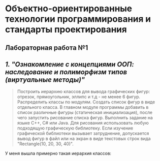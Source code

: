# Объектно-ориентированные технологии программирования и стандарты проектирования
## Лабораторная работа №1
***1. "Ознакомление с концепциями ООП: наследование и полиморфизм типов (виртуальные методы)"*** 
---
> Построить иерархию классов для вывода графических фигур: отрезок, прямоугольник, эллипс и т.д - не менее 6 фигур. Распределить классы по модулям. 
Создать список фигур в виде отдельного класса. 
В главном модуле программы добавить в список различные фигуры (статическая инициализация), после чего запустить рисование списка фигур. 
Выполнить задание на языке C++, C# или Java. 
Для рисования использовать любую подходящую графическую библиотеку. 
Если изучение графической библиотеки вызывает затруднение, допускается вывод фигур в файл или на экран в виде текстовых строк вида "Rectangle(10, 20, 30, 40)".

У меня вышла примерно такая иерархия классов: 
